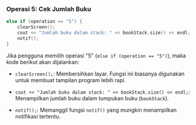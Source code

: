 ### Operasi 5: Cek Jumlah Buku
```cpp
else if (operation == "5") {
    clearScreen();
    cout << "Jumlah buku dalam stack: " << bookStack.size() << endl;
    notif();
}
```

Jika pengguna memilih operasi "5" (`else if (operation == "5")`), maka kode berikut akan dijalankan:

- `clearScreen();`: Membersihkan layar. Fungsi ini biasanya digunakan untuk membuat tampilan program lebih rapi.

- `cout << "Jumlah buku dalam stack: " << bookStack.size() << endl;`: Menampilkan jumlah buku dalam tumpukan buku (`bookStack`).

- `notif();`: Memanggil fungsi `notif()` yang mungkin menampilkan notifikasi tertentu.
